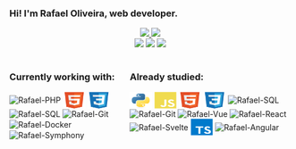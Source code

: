 ### Hi! I'm Rafael Oliveira, web developer.

<div align="center">
  <a href="https://raf1nho.github.io/portfolio/">
  <img height="180em" src="https://github-readme-stats.vercel.app/api?username=Raf1nho&show_icons=true&theme=dark&include_all_commits=true&count_private=true"/>
  <img height="180em" src="https://github-readme-stats.vercel.app/api/top-langs/?username=Raf1nho&layout=compact&langs_count=7&theme=dark"/>
</div>
  <div align="center">
  <a href="https://www.linkedin.com/in/rafael-wos96/" target="_blank"><img src="https://img.shields.io/badge/-LinkedIn-%230077B5?style=for-the-badge&logo=linkedin&logoColor=white"></a>
  <a href = "mailto:rafaelwos96@gmail.com"><img src="https://img.shields.io/badge/-Gmail-%23333?style=for-the-badge&logo=gmail&logoColor=white"></a>
  <a href="https://twitter.com/raf1nho" target="_blank"><img src="https://img.shields.io/badge/Twitter-1DA1F2?style=for-the-badge&logo=twitter&logoColor=white"></a>  
</div>
  
<div style="display: flex;
    justify-content: space-evenly;">
  <div style="display: inline_block"><br>
    <h3>Currently working with:</h3>
    <img align="center" title="PHP" alt="Rafael-PHP" height="30" width="40" src="https://cdn.jsdelivr.net/gh/devicons/devicon/icons/php/php-plain.svg" />
    <img align="center" title="HTML" alt="Rafael-HTML" height="30" width="40" src="https://raw.githubusercontent.com/devicons/devicon/master/icons/html5/html5-original.svg">
    <img align="center" title="CSS" alt="Rafael-CSS" height="30" width="40" src="https://raw.githubusercontent.com/devicons/devicon/master/icons/css3/css3-original.svg">
    <img align="center" title="MySQL" alt="Rafael-SQL" height="30" width="40" src="https://cdn.jsdelivr.net/gh/devicons/devicon/icons/mysql/mysql-plain.svg">
    <img align="center" title="Git" alt="Rafael-Git" height="30" width="40" src="https://cdn.jsdelivr.net/gh/devicons/devicon/icons/git/git-plain.svg">
    <img align="center" title="Docker" alt="Rafael-Docker" height="30" width="40" src="https://cdn.jsdelivr.net/gh/devicons/devicon/icons/docker/docker-plain.svg">
    <img align="center" title="Symphony" alt="Rafael-Symphony" height="30" width="40" src="https://cdn.jsdelivr.net/gh/devicons/devicon/icons/symfony/symfony-original.svg">

  </div>
  <div style="display: inline_block"><br>
    <h3>Already studied:</h3>
    <img align="center" title="Python" alt="Rafael-Python" height="30" width="40" src="https://raw.githubusercontent.com/devicons/devicon/master/icons/python/python-original.svg">
    <img align="center" title="Javascript" alt="Rafael-Js" height="30" width="40" src="https://raw.githubusercontent.com/devicons/devicon/master/icons/javascript/javascript-plain.svg">
    <img align="center" title="HTML" alt="Rafael-HTML" height="30" width="40" src="https://raw.githubusercontent.com/devicons/devicon/master/icons/html5/html5-original.svg">
    <img align="center" title="CSS" alt="Rafael-CSS" height="30" width="40" src="https://raw.githubusercontent.com/devicons/devicon/master/icons/css3/css3-original.svg">
    <img align="center" title="MySQL" alt="Rafael-SQL" height="30" width="40" src="https://cdn.jsdelivr.net/gh/devicons/devicon/icons/mysql/mysql-plain.svg">
    <img align="center" title="Git" alt="Rafael-Git" height="30" width="40" src="https://cdn.jsdelivr.net/gh/devicons/devicon/icons/git/git-plain.svg">
    <img align="center" title="Vue.Js" alt="Rafael-Vue" height="30" width="40" src="https://cdn.jsdelivr.net/gh/devicons/devicon/icons/vuejs/vuejs-original.svg">
    <img align="center" title="ReactJS" alt="Rafael-React" height="30" width="40" src="https://cdn.jsdelivr.net/gh/devicons/devicon/icons/react/react-original.svg">
    <img align="center" title="Svelte" alt="Rafael-Svelte" height="30" width="40" src="https://cdn.jsdelivr.net/gh/devicons/devicon/icons/svelte/svelte-original.svg">  
    <img align="center" title="Typescript" alt="Rafael-Ts" height="30" width="40" src="https://raw.githubusercontent.com/devicons/devicon/master/icons/typescript/typescript-plain.svg">
    <img align="center" title="Angular" alt="Rafael-Angular" height="30" width="40" src="https://cdn.jsdelivr.net/gh/devicons/devicon/icons/angularjs/angularjs-plain.svg">
  </div>
<div>
  
